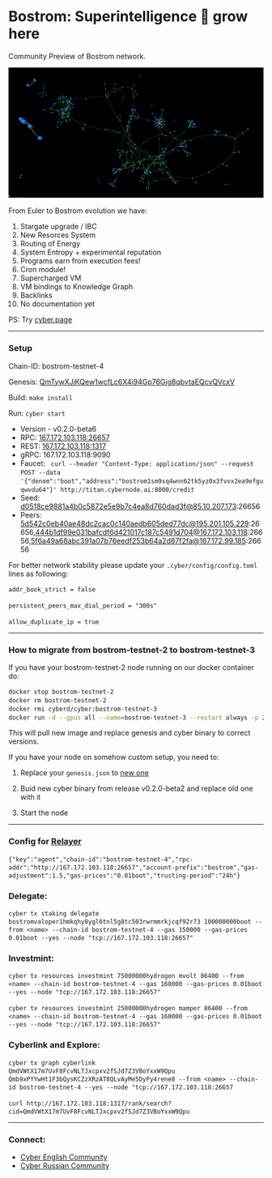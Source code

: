 # Bostrom: Superintelligence 🔵 grow here

Community Preview of Bostrom network.

![](./brain.png)

From Euler to Bostrom evolution we have:

1. Stargate upgrade / IBC
2. New Resorces System
3. Routing of Energy
4. System Entropy + experimental reputation
5. Programs earn from execution fees!
6. Cron module!
7. Supercharged VM
8. VM bindings to Knowledge Graph
9. Backlinks
10. No documentation yet

PS: Try [cyber.page](https://rebyc.cyber.page)

--------

### Setup

Chain-ID: bostrom-testnet-4

Genesis: [QmTywXJjKQew1wcfLc6X4i94Gp76Gjg8qbvtaEQcvQVcxV](http://cloudflare-ipfs.com/ipfs/QmTywXJjKQew1wcfLc6X4i94Gp76Gjg8qbvtaEQcvQVcxV)

Build: ```make install```

Run: ```cyber start ```

- Version - v0.2.0-beta6
- RPC: [167.172.103.118:26657](167.172.103.118:26657)
- REST: [167.172.103.118:1317](http://167.172.103.118:1317/rank/search?cid=QmdVWtX17m7UvF8FcvNLTJxcpxv2fSJd7Z3VBoYxxW9Qpu)
- gRPC: 167.172.103.118:9090
- Faucet: ```
  curl --header "Content-Type: application/json" --request POST --data '{"denom":"boot","address":"bostrom1sm9sq4wnn62tk5yz0x3fvvx2ea9efguqwvdu64"}' http://titan.cybernode.ai:8000/credit```
- Seed: d0518ce9881a4b0c5872e5e9b7c4ea8d760dad3f@85.10.207.173:26656
- Peers: 5d542c0eb40ae48dc2cac0c140aedb605ded77dc@195.201.105.229:26656,444b1df99e031bafcdf6d421017c187c5491d704@167.172.103.118:26656,5f6a49a68abc391a07b76eedf253b64a2d87f2fa@167.172.99.185:26656

For better network stability please update your `.cyber/config/config.toml` lines as following: 

```
addr_book_strict = false

persistent_peers_max_dial_period = "300s"

allow_duplicate_ip = true
```

--------

### How to migrate from bostrom-testnet-2 to bostrom-testnet-3

If you have your bostrom-testnet-2 node running on our docker container do:

```bash
docker stop bostrom-testnet-2
docker rm bostrom-testnet-2
docker rmi cyberd/cyber:bostrom-testnet-3
docker run -d --gpus all --name=bostrom-testnet-3 --restart always -p 26656:26656 -p 26657:26657 -p 1317:1317 -e ALLOW_SEARCH=true -v $HOME/.cyber:/root/.cyber  cyberd/cyber:bostrom-testnet-3
```
This will pull new image and replace genesis and cyber binary to correct versions.

If you have your node on somehow custom setup, you need to:

1. Replace your `genesis.json` to [new one](http://cloudflare-ipfs.com/ipfs/QmfCp3M7cAu6PfANSpffM8mo45begGvRxrkgkkEBvtgyq9)

2. Buid new cyber binary from release v0.2.0-beta2 and replace old one with it

3. Start the node

--------

### Config for [Relayer](https://github.com/cosmos/relayer/)
```
{"key":"agent","chain-id":"bostrom-testnet-4","rpc-addr":"http://167.172.103.118:26657","account-prefix":"bostrom","gas-adjustment":1.5,"gas-prices":"0.01boot","trusting-period":"24h"}
```

### Delegate:
```
cyber tx staking delegate bostromvaloper1hmkqhy8ygl6tnl5g8tc503rwrmmrkjcqf92r73 100000000boot --from <name> --chain-id bostrom-testnet-4 --gas 150000 --gas-prices 0.01boot --yes --node "tcp://167.172.103.118:26657"   
```

### Investmint:
```
cyber tx resources investmint 75000000hydrogen mvolt 86400 --from <name> --chain-id bostrom-testnet-4 --gas 160000 --gas-prices 0.01boot --yes --node "tcp://167.172.103.118:26657"

cyber tx resources investmint 25000000hydrogen mamper 86400 --from <name> --chain-id bostrom-testnet-4 --gas 160000 --gas-prices 0.01boot --yes --node "tcp://167.172.103.118:26657"
```

### Cyberlink and Explore:
```
cyber tx graph cyberlink QmdVWtX17m7UvF8FcvNLTJxcpxv2fSJd7Z3VBoYxxW9Qpu Qmb9xPYYwHt1F3bQysKCZzXRzAT8QLvAyMe5DyPy4rene8 --from <name> --chain-id bostrom-testnet-4 --yes --node "tcp://167.172.103.118:26657

curl http://167.172.103.118:1317/rank/search?cid=QmdVWtX17m7UvF8FcvNLTJxcpxv2fSJd7Z3VBoYxxW9Qpu
```

--------

### Connect:
- [Cyber English Community](https://t.me/fuckgoogle)
- [Cyber Russian Community](https://t.me/cyber_russian_community)


